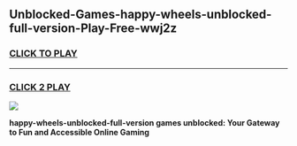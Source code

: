 
## Unblocked-Games-happy-wheels-unblocked-full-version-Play-Free-wwj2z
<h3>
<a href="https://premium76.site?title=happy-wheels-unblocked-full-version&ref=18A1">CLICK TO PLAY</a></h3>
<hr>

<h3>
<a href="https://premium76.site?title=happy-wheels-unblocked-full-version&ref=18A1">CLICK 2 PLAY</a>
  
</h3>

<a href="https://premium76.site?title=happy-wheels-unblocked-full-version&ref=18A1"><img src="https://clearcache.store/games.png"></a>


**happy-wheels-unblocked-full-version games unblocked: Your Gateway to Fun and Accessible Online Gaming**
